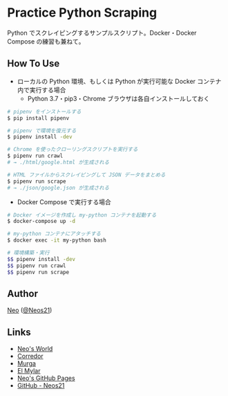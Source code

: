 # Practice Python Scraping

Python でスクレイピングするサンプルスクリプト。Docker・Docker Compose の練習も兼ねて。


## How To Use

- ローカルの Python 環境、もしくは Python が実行可能な Docker コンテナ内で実行する場合
    - Python 3.7・pip3・Chrome ブラウザは各自インストールしておく

```sh
# pipenv をインストールする
$ pip install pipenv

# pipenv で環境を復元する
$ pipenv install -dev

# Chrome を使ったクローリングスクリプトを実行する
$ pipenv run crawl
# → ./html/google.html が生成される

# HTML ファイルからスクレイピングして JSON データをまとめる
$ pipenv run scrape
# → ./json/google.json が生成される
```

- Docker Compose で実行する場合

```sh
# Docker イメージを作成し my-python コンテナを起動する
$ docker-compose up -d

# my-python コンテナにアタッチする
$ docker exec -it my-python bash

# 環境構築・実行
$$ pipenv install -dev
$$ pipenv run crawl
$$ pipenv run scrape
```


## Author

[Neo](http://neo.s21.xrea.com/) ([@Neos21](https://twitter.com/Neos21))


## Links

- [Neo's World](http://neo.s21.xrea.com/)
- [Corredor](http://neos21.hatenablog.com/)
- [Murga](http://neos21.hatenablog.jp/)
- [El Mylar](http://neos21.hateblo.jp/)
- [Neo's GitHub Pages](https://neos21.github.io/)
- [GitHub - Neos21](https://github.com/Neos21/)
